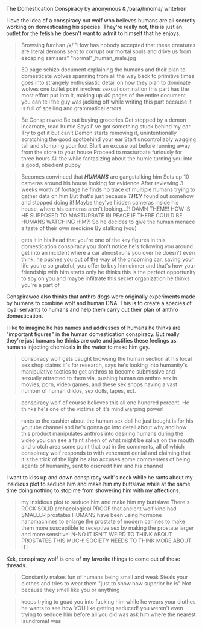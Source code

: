 The Domestication Conspiracy by anonymous & /bara/hmoma/ writefren

I love the idea of a conspiracy nut wolf who believes humans are all secretly working on domesticating his species. They're really not, this is just an outlet for the fetish he doesn't want to admit to himself that he enjoys.

>Browsing furchan /x/
>"How has nobody accepted that these creatures are literal demons sent to corrupt our mortal souls and drive us from escaping samsara"
>"normal"_human_male.jpg

>50 page schizo document explaining the humans and their plan to domesticate wolves spanning from all the way back to primitive times
>goes into strangely enthusiastic detail on how they plan to dominate wolves
>one bullet point involves sexual domination
>this part has the most effort put into it, making up 40 pages of the entire document
>you can tell the guy was jacking off while writing this part because it is full of spelling and grammatical errors

>Be Conspirawoo
>Be out buying groceries
>Get stopped by a demon incarnate, read humie
>Says I' ve got something stuck behind my ear
>Try to get it but can't
>Demon starts removing it, unintentionally scratching the good spotbehind your ear
>Start uncontrollably wagging tail and stomping your foot
>Blurt an excuse out before running away from the store to your house
>Proceed to masturbate furiously for three hours
>All the while fantasizing about the humie turning you into a good, obedient puppy

>Becomes convinced that ***HUMANS*** are gangstalking him
>Sets up 10 cameras around his house looking for evidence
>After reviewing 3 weeks worth of footage he finds no trace of multiple humans trying to gather data on him
>But that's just because ***THEY*** found out somehow and stopped doing it!
>Maybe they've hidden cameras inside his house, where his cameras aren't looking...?!
>DAMN THEM!!!
>HOW IS HE SUPPOSED TO MASTURBATE IN PEACE IF THERE COULD BE HUMANS WATCHING HIM?!
>So he decides to give the human menace a taste of their own medicine
>By stalking (you)

>gets it in his head that you're one of the key figures in this domestication conspiracy
>you don't notice he's following you around
>get into an incident where a car almost runs you over
>he doesn't even think, he pushes you out of the way of the oncoming car, saving your life
>you're so grateful, you offer to buy him dinner
>and that's how your friendship with him starts
>only he thinks this is the perfect opportunity to spy on you and maybe infiltrate this secret organization he thinks you're a part of

Conspirawoo also thinks that anthro dogs were originally experiments made by humans to combine wolf and human DNA. This is to create a species of loyal servants to humans and help them carry out their plan of anthro domestication.

I like to imagine he has names and addresses of humans he thinks are "important figures" in the human domestication conspiracy. But really they're just humans he thinks are cute and justifies these feelings as humans injecting chemicals in the water to make him gay.

>conspiracy wolf gets caught browsing the human section at his local sex shop
>claims it's for research, says he's looking into humanity's manipulative tactics to get anthros to become submissive and sexually attracted to them via, pushing human on anthro sex in movies, porn, video games, and these sex shops having a vast number of human dildos, sex dolls, tapes, ect.

>conspiracy wolf of course believes this all one hundred percent.
>He thinks he's one of the victims of it's mind warping power!

>rants to the cashier about the human sex doll he just bought is for his youtube channel and he's gonna go into detail about why and how this product manipulates anthros into desiring humans
>during the video you can see a faint sheen of what might be saliva on the mouth and crotch area
>some point that out in the comments, all of which conspiracy wolf responds to with vehement denial and claiming that it's the trick of the light
>he also accuses some commenters of being agents of humanity, sent to discredit him and his channel

I want to kiss up and down conspiracy wolf's neck while he rants about my insidious plot to seduce him and make him my buttslave while at the same time doing nothing to stop me from showering him with my affections.

>my insidious plot to seduce him and make him my buttslave
>There's ROCK SOLID archaeological PROOF that ancient wolf kind had SMALLER prostates
>HUMANS have been using hormone nanomachines to enlarge the prostate of modern canines to make them more susceptible to receptive sex by making the prostate larger and more sensitive!
>N-NO IT ISN'T WEIRD TO THINK ABOUT PROSTATES THIS MUCH! SOCIETY NEEDS TO THINK MORE ABOUT IT!

Kek, conspiracy wolf is one of my favorite things to come out of these threads.

>Constantly makes fun of humans being small and weak
>Steals your clothes and tries to wear them "just to show how superior he is"
>Not because they smell like you or anything

>keeps trying to goad you into fucking him while he wears your clothes
>he wants to see how YOU like getting seduced!
>you weren't even trying to seduce him before all you did was ask him where the nearest laundromat was
